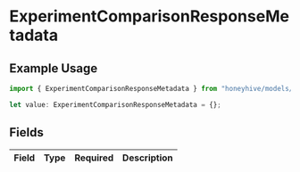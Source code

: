 # ExperimentComparisonResponseMetadata

## Example Usage

```typescript
import { ExperimentComparisonResponseMetadata } from "honeyhive/models/components";

let value: ExperimentComparisonResponseMetadata = {};
```

## Fields

| Field       | Type        | Required    | Description |
| ----------- | ----------- | ----------- | ----------- |
